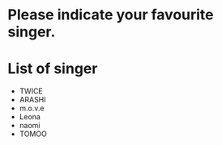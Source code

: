 # Please indicate your favourite singer.

# List of singer
- TWICE
- ARASHI
- m.o.v.e
- Leona
- naomi
- TOMOO

